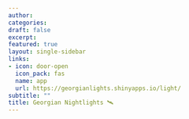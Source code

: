 ```yaml
---
author: 
categories:
draft: false
excerpt: 
featured: true
layout: single-sidebar
links:
- icon: door-open
  icon_pack: fas
  name: app
  url: https://georgianlights.shinyapps.io/light/
subtitle: ""
title: Georgian Nightlights 🛰️
---
```


